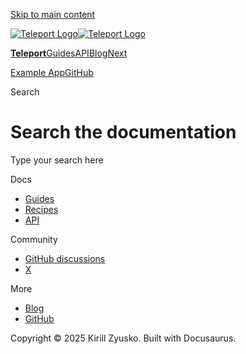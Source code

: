 [Skip to main content](#__docusaurus_skipToContent_fallback)

[![Teleport Logo](/react-native-teleport/pr-preview/pr-29/img/logo.svg)![Teleport Logo](/react-native-teleport/pr-preview/pr-29/img/logo.svg)](/react-native-teleport/pr-preview/pr-29/.md)

[**Teleport**](/react-native-teleport/pr-preview/pr-29/.md)[Guides](/react-native-teleport/pr-preview/pr-29/docs/intro.md)[API](/react-native-teleport/pr-preview/pr-29/docs/category/api-reference.md)[Blog](/react-native-teleport/pr-preview/pr-29/blog)[Next](/react-native-teleport/pr-preview/pr-29/docs/intro.md)

[Example App](https://github.com/kirillzyusko/react-native-teleport/tree/main/example)[GitHub](https://github.com/kirillzyusko/react-native-teleport)

Search

# Search the documentation

Type your search here

[](https://www.algolia.com/)

Docs

* [Guides](/react-native-teleport/pr-preview/pr-29/docs/installation.md)
* [Recipes](/react-native-teleport/pr-preview/pr-29/docs/category/recipes.md)
* [API](/react-native-teleport/pr-preview/pr-29/docs/category/api-reference.md)

Community

* [GitHub discussions](https://github.com/kirillzyusko/react-native-teleport/discussions)
* [X](https://x.com/ziusko)

More

* [Blog](/react-native-teleport/pr-preview/pr-29/blog)
* [GitHub](https://github.com/kirillzyusko/react-native-teleport)

Copyright © 2025 Kirill Zyusko. Built with Docusaurus.

